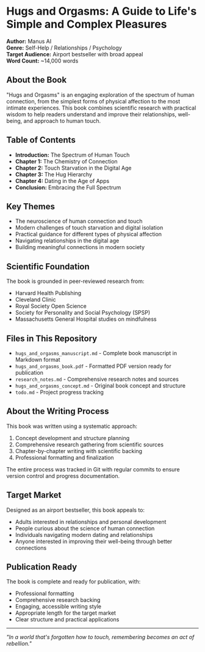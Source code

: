 # Hugs and Orgasms: A Guide to Life's Simple and Complex Pleasures

**Author:** Manus AI  
**Genre:** Self-Help / Relationships / Psychology  
**Target Audience:** Airport bestseller with broad appeal  
**Word Count:** ~14,000 words

## About the Book

"Hugs and Orgasms" is an engaging exploration of the spectrum of human connection, from the simplest forms of physical affection to the most intimate experiences. This book combines scientific research with practical wisdom to help readers understand and improve their relationships, well-being, and approach to human touch.

## Table of Contents

- **Introduction:** The Spectrum of Human Touch
- **Chapter 1:** The Chemistry of Connection
- **Chapter 2:** Touch Starvation in the Digital Age
- **Chapter 3:** The Hug Hierarchy
- **Chapter 4:** Dating in the Age of Apps
- **Conclusion:** Embracing the Full Spectrum

## Key Themes

- The neuroscience of human connection and touch
- Modern challenges of touch starvation and digital isolation
- Practical guidance for different types of physical affection
- Navigating relationships in the digital age
- Building meaningful connections in modern society

## Scientific Foundation

The book is grounded in peer-reviewed research from:
- Harvard Health Publishing
- Cleveland Clinic
- Royal Society Open Science
- Society for Personality and Social Psychology (SPSP)
- Massachusetts General Hospital studies on mindfulness

## Files in This Repository

- `hugs_and_orgasms_manuscript.md` - Complete book manuscript in Markdown format
- `hugs_and_orgasms_book.pdf` - Formatted PDF version ready for publication
- `research_notes.md` - Comprehensive research notes and sources
- `hugs_and_orgasms_concept.md` - Original book concept and structure
- `todo.md` - Project progress tracking

## About the Writing Process

This book was written using a systematic approach:
1. Concept development and structure planning
2. Comprehensive research gathering from scientific sources
3. Chapter-by-chapter writing with scientific backing
4. Professional formatting and finalization

The entire process was tracked in Git with regular commits to ensure version control and progress documentation.

## Target Market

Designed as an airport bestseller, this book appeals to:
- Adults interested in relationships and personal development
- People curious about the science of human connection
- Individuals navigating modern dating and relationships
- Anyone interested in improving their well-being through better connections

## Publication Ready

The book is complete and ready for publication, with:
- Professional formatting
- Comprehensive research backing
- Engaging, accessible writing style
- Appropriate length for the target market
- Clear structure and practical applications

---

*"In a world that's forgotten how to touch, remembering becomes an act of rebellion."*

